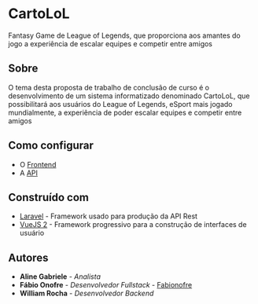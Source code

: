 # CartoLoL 

Fantasy Game de League of Legends, que proporciona aos amantes do jogo a experiência de escalar equipes e competir entre amigos

## Sobre

O tema desta proposta de trabalho de conclusão de curso é o desenvolvimento de um sistema informatizado denominado CartoLoL, que possibilitará aos usuários do League of Legends, eSport mais jogado mundialmente, a experiência de poder escalar equipes e competir entre amigos

## Como configurar

* O [Frontend](frontend/README.md)
* A [API](api/README.md)

## Construído com

* <a href="https://laravel.com/docs/5.6" target="_blank">Laravel</a> - Framework usado para produção da API Rest
* <a href="https://br.vuejs.org/v2/guide" target="_blank">VueJS 2</a> - Framework progressivo para a construção de interfaces de usuário

## Autores

* **Aline Gabriele** - *Analista*
* **Fábio Onofre** - *Desenvolvedor Fullstack* - [Fabionofre](https://github.com/fabionofre)
* **William Rocha** - *Desenvolvedor Backend*
